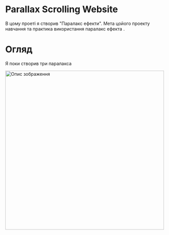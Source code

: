 # Parallax Scrolling Website
В цому проеті я створив "Паралакс ефекти". Мета цойого проекту навчання та практика використання паралакс ефекта .

# Огляд
Я поки створив три паралакса

<img src="(./img\align-center-h.svg" alt="Опис зображення" width="500"/>
